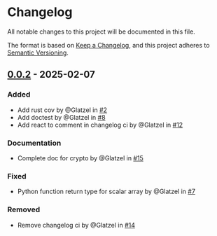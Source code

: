 # Changelog

All notable changes to this project will be documented in this file.

The format is based on [Keep a Changelog](https://keepachangelog.com/en/1.0.0/),
and this project adheres to [Semantic Versioning](https://semver.org/spec/v2.0.0.html).

## [0.0.2] - 2025-02-07

### Added

- Add rust cov by @Glatzel in [#2](https://github.com/Glatzel/rs-geotool/pull/2)
- Add doctest by @Glatzel in [#8](https://github.com/Glatzel/rs-geotool/pull/8)
- Add react to comment in changelog ci by @Glatzel in [#12](https://github.com/Glatzel/rs-geotool/pull/12)

### Documentation

- Complete doc for crypto by @Glatzel in [#15](https://github.com/Glatzel/rs-geotool/pull/15)

### Fixed

- Python function return type for scalar array by @Glatzel in [#7](https://github.com/Glatzel/rs-geotool/pull/7)

### Removed

- Remove changelog ci by @Glatzel in [#14](https://github.com/Glatzel/rs-geotool/pull/14)

[0.0.2]: https://github.com/Glatzel/rs-geotool/compare/v0.0.1..v0.0.2

<!-- generated by git-cliff -->
